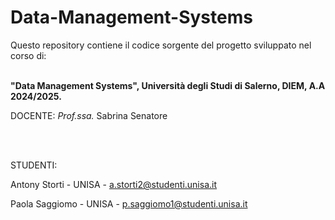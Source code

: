 # Data-Management-Systems

Questo repository contiene il codice sorgente del progetto sviluppato nel corso di: <br>
<br>

<b>"Data Management Systems", Università degli Studi di Salerno, DIEM, A.A 2024/2025.</b>

DOCENTE: <i>Prof.ssa.</i> Sabrina Senatore

<br>
<br>

STUDENTI:

Antony Storti - UNISA - a.storti2@studenti.unisa.it

Paola Saggiomo - UNISA - p.saggiomo1@studenti.unisa.it
